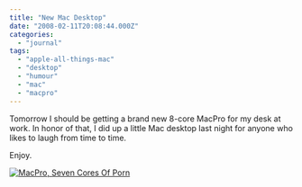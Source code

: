 ```yaml
---
title: "New Mac Desktop"
date: "2008-02-11T20:08:44.000Z"
categories: 
  - "journal"
tags: 
  - "apple-all-things-mac"
  - "desktop"
  - "humour"
  - "mac"
  - "macpro"
---
```


Tomorrow I should be getting a brand new 8-core MacPro for my desk at work. In honor of that, I did up a little Mac desktop last night for anyone who likes to laugh from time to time.

Enjoy.

<script type="text/javascript">digg_url = 'http://www.digg.com/apple/The_MacPro_When_Seven_Cores_Of_Porn_Doesn_t_Quite_Cut_It';</script>

<script src="http://digg.com/tools/diggthis.js" type="text/javascript"></script>

[![MacPro, Seven Cores Of Porn](http://www.migratorynerd.com/wp-content/uploads/2008/02/apple-ad-2.jpg)](http://www.migratorynerd.com/wp-content/uploads/2008/02/apple-ad-2.jpg "MacPro, Seven Cores Of Porn")

